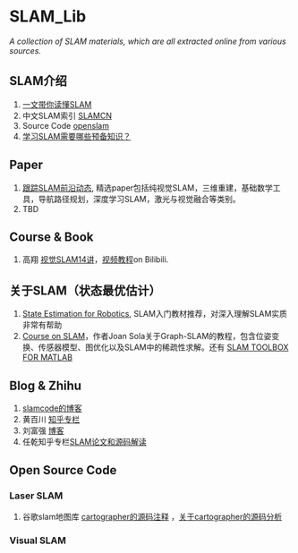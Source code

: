 # SLAM_Lib

*A collection of SLAM materials, which are all extracted online from various sources.*

## SLAM介绍

1. [一文带你读懂SLAM](https://mp.weixin.qq.com/s/k3BAnvt1UBwpgg-qNNv8pg)
2. 中文SLAM索引 [SLAMCN](http://www.slamcn.org/index.php)
3. Source Code [openslam](http://openslam.org)
4. [学习SLAM需要哪些预备知识？](https://www.zhihu.com/question/35186064)

## Paper
1. [跟踪SLAM前沿动态](https://github.com/YiChenCityU/Recent_SLAM_Research), 精选paper包括纯视觉SLAM，三维重建，基础数学工具，导航路径规划，深度学习SLAM，激光与视觉融合等类别。
2. TBD


## Course & Book
1. 高翔 [视觉SLAM14讲](https://github.com/gaoxiang12/slambook2)，[视频教程](https://www.bilibili.com/video/av59593514/)on Bilibili.


## 关于SLAM（状态最优估计）
1. [State Estimation for Robotics](http://asrl.utias.utoronto.ca/~tdb/bib/barfoot_ser17.pdf), SLAM入门教材推荐，对深入理解SLAM实质非常有帮助
2. [Course on SLAM](https://raw.githubusercontent.com/joansola/slamtb/graph/courseSLAM.pdf)，作者Joan Sola关于Graph-SLAM的教程，包含位姿变换、传感器模型、图优化以及SLAM中的稀疏性求解。还有 [SLAM TOOLBOX FOR MATLAB](http://www.iri.upc.edu/people/jsola/JoanSola/eng/toolbox.html)

## Blog & Zhihu

1. [slamcode的博客](https://blog.csdn.net/learnmoreonce)
2. 黄百川 [知乎专栏](https://zhuanlan.zhihu.com/c_1007577974610210816)
3. 刘富强 [博客](https://www.cnblogs.com/liufuqiang/)
4. 任乾知乎专栏[SLAM论文和源码解读](https://zhuanlan.zhihu.com/p/83775731)

## Open Source Code

### Laser SLAM
1. 谷歌slam地图库 [cartographer的源码注释](https://github.com/slam-code/cartographer) ，[关于cartographer的源码分析](https://github.com/slam-code/SLAM/tree/master/9-cartographer-%E6%BA%90%E7%A0%81%E5%88%86%E6%9E%90)


### Visual SLAM
